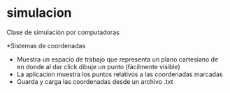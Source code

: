 # simulacion
Clase de simulación por computadoras

*Sistemas de coordenadas

* Muestra un espacio de trabajo que representa un plano cartesiano de en donde al dar click dibuje un punto (fácilmente visible)
* La aplicacion muestra los puntos relativos a las coordenadas marcadas
* Guarda y carga las coordenadas desde un archivo .txt


